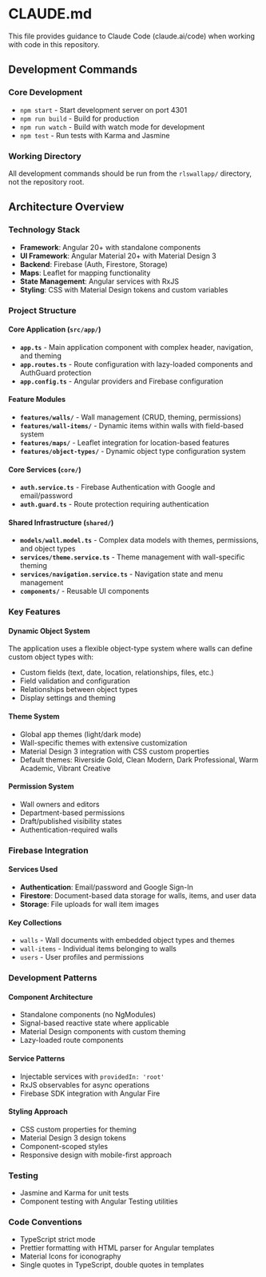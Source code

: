 # CLAUDE.md

This file provides guidance to Claude Code (claude.ai/code) when working with code in this repository.

## Development Commands

### Core Development
- `npm start` - Start development server on port 4301
- `npm run build` - Build for production
- `npm run watch` - Build with watch mode for development
- `npm test` - Run tests with Karma and Jasmine

### Working Directory
All development commands should be run from the `rlswallapp/` directory, not the repository root.

## Architecture Overview

### Technology Stack
- **Framework**: Angular 20+ with standalone components
- **UI Framework**: Angular Material 20+ with Material Design 3
- **Backend**: Firebase (Auth, Firestore, Storage)
- **Maps**: Leaflet for mapping functionality
- **State Management**: Angular services with RxJS
- **Styling**: CSS with Material Design tokens and custom variables

### Project Structure

#### Core Application (`src/app/`)
- **`app.ts`** - Main application component with complex header, navigation, and theming
- **`app.routes.ts`** - Route configuration with lazy-loaded components and AuthGuard protection
- **`app.config.ts`** - Angular providers and Firebase configuration

#### Feature Modules
- **`features/walls/`** - Wall management (CRUD, theming, permissions)
- **`features/wall-items/`** - Dynamic items within walls with field-based system
- **`features/maps/`** - Leaflet integration for location-based features
- **`features/object-types/`** - Dynamic object type configuration system

#### Core Services (`core/`)
- **`auth.service.ts`** - Firebase Authentication with Google and email/password
- **`auth.guard.ts`** - Route protection requiring authentication

#### Shared Infrastructure (`shared/`)
- **`models/wall.model.ts`** - Complex data models with themes, permissions, and object types
- **`services/theme.service.ts`** - Theme management with wall-specific theming
- **`services/navigation.service.ts`** - Navigation state and menu management
- **`components/`** - Reusable UI components

### Key Features

#### Dynamic Object System
The application uses a flexible object-type system where walls can define custom object types with:
- Custom fields (text, date, location, relationships, files, etc.)
- Field validation and configuration
- Relationships between object types
- Display settings and theming

#### Theme System
- Global app themes (light/dark mode)
- Wall-specific themes with extensive customization
- Material Design 3 integration with CSS custom properties
- Default themes: Riverside Gold, Clean Modern, Dark Professional, Warm Academic, Vibrant Creative

#### Permission System
- Wall owners and editors
- Department-based permissions
- Draft/published visibility states
- Authentication-required walls

### Firebase Integration

#### Services Used
- **Authentication**: Email/password and Google Sign-In
- **Firestore**: Document-based data storage for walls, items, and user data
- **Storage**: File uploads for wall item images

#### Key Collections
- `walls` - Wall documents with embedded object types and themes
- `wall-items` - Individual items belonging to walls
- `users` - User profiles and permissions

### Development Patterns

#### Component Architecture
- Standalone components (no NgModules)
- Signal-based reactive state where applicable
- Material Design components with custom theming
- Lazy-loaded route components

#### Service Patterns
- Injectable services with `providedIn: 'root'`
- RxJS observables for async operations
- Firebase SDK integration with Angular Fire

#### Styling Approach
- CSS custom properties for theming
- Material Design 3 design tokens
- Component-scoped styles
- Responsive design with mobile-first approach

### Testing
- Jasmine and Karma for unit tests
- Component testing with Angular Testing utilities

### Code Conventions
- TypeScript strict mode
- Prettier formatting with HTML parser for Angular templates
- Material Icons for iconography
- Single quotes in TypeScript, double quotes in templates